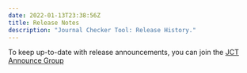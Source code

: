 ```yaml
---
date: 2022-01-13T23:38:56Z
title: Release Notes
description: "Journal Checker Tool: Release History."
---
```


To keep up-to-date with release announcements, you can join the [JCT Announce Group](https://groups.google.com/g/jct-announce)